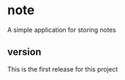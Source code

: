 # note

A simple application for storing notes 

## version
This is the first release for this project 